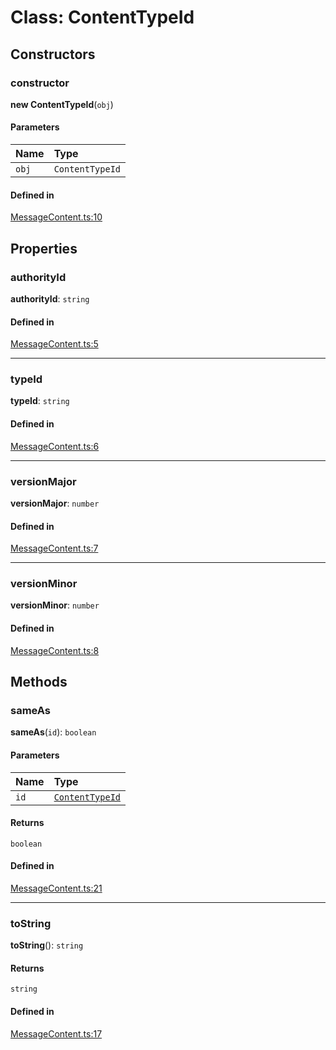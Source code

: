 <!---->
# Class: ContentTypeId

## Constructors

### constructor

**new ContentTypeId**(`obj`)

#### Parameters

| Name | Type |
| :------ | :------ |
| `obj` | `ContentTypeId` |

#### Defined in

[MessageContent.ts:10](https://github.com/xmtp/xmtp-js/blob/b6e743a/src/MessageContent.ts#L10)

## Properties

### authorityId

 **authorityId**: `string`

#### Defined in

[MessageContent.ts:5](https://github.com/xmtp/xmtp-js/blob/b6e743a/src/MessageContent.ts#L5)

___

### typeId

 **typeId**: `string`

#### Defined in

[MessageContent.ts:6](https://github.com/xmtp/xmtp-js/blob/b6e743a/src/MessageContent.ts#L6)

___

### versionMajor

 **versionMajor**: `number`

#### Defined in

[MessageContent.ts:7](https://github.com/xmtp/xmtp-js/blob/b6e743a/src/MessageContent.ts#L7)

___

### versionMinor

 **versionMinor**: `number`

#### Defined in

[MessageContent.ts:8](https://github.com/xmtp/xmtp-js/blob/b6e743a/src/MessageContent.ts#L8)

## Methods

### sameAs

**sameAs**(`id`): `boolean`

#### Parameters

| Name | Type |
| :------ | :------ |
| `id` | [`ContentTypeId`](ContentTypeId.md) |

#### Returns

`boolean`

#### Defined in

[MessageContent.ts:21](https://github.com/xmtp/xmtp-js/blob/b6e743a/src/MessageContent.ts#L21)

___

### toString

**toString**(): `string`

#### Returns

`string`

#### Defined in

[MessageContent.ts:17](https://github.com/xmtp/xmtp-js/blob/b6e743a/src/MessageContent.ts#L17)
